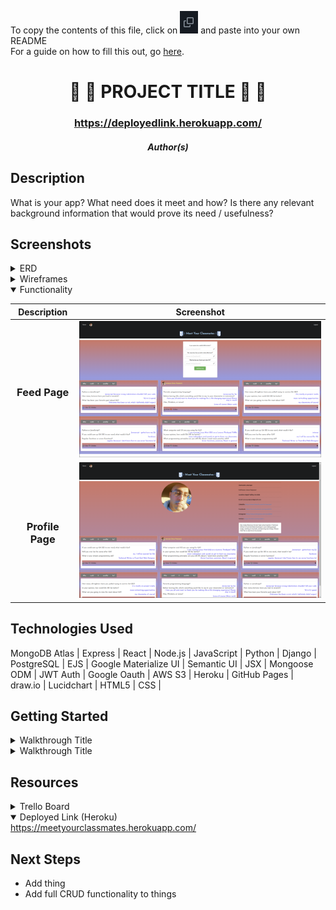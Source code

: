 To copy the contents of this file, click on <img src="./images/raw-copy-button.png"> and paste into your own README    
For a guide on how to fill this out, go [here](https://github.com/amarpan/readme-writing-tutorial).

# <h1 align="center">:school_satchel: :school: PROJECT TITLE :school: :school_satchel: </h1>
### <h3 align="center">https://deployedlink.herokuapp.com/</h3>
 <h5 align="center">Author(s)</h5>

## Description
What is your app? What need does it meet and how? Is there any relevant background information that would prove its need / usefulness?

## Screenshots

<details>
 <summary>ERD</summary>
 
 | Description | Screenshot |
 |------------ | ------------|
 | <h3 align="center">ERD</h3> | <img src="https://github.com/amarpan/meet-your-classmates/raw/main/public/Screenshots/ERD.MYC.png" width="600">
 
</details>

<details>
 <summary>Wireframes</summary>
 
 | Description | Screenshot |
 |------------ | ------------|
 | <h3 align="center">Home Page</h3> | <img src="https://github.com/amarpan/meet-your-classmates/raw/main/public/Screenshots/Homepage.Wireframe.MYC.png" width="600">
 | <h3 align="center">Profile Page</h3> | <img src="https://github.com/amarpan/meet-your-classmates/raw/main/public/Screenshots/ProfilePage.Wireframe.MYC.png" width="600">
 
 
</details>

<details open>
 <summary>Functionality</summary>
 
 | Description | Screenshot |
 |------------ | ------------|
 | <h3 align="center">Feed Page</h3> | <img src="https://github.com/amarpan/meet-your-classmates/raw/main/public/Screenshots/FeedPage.png" width="600">
 | <h3 align="center">Profile Page</h3> | <img src="https://github.com/amarpan/meet-your-classmates/raw/main/public/Screenshots/ProfilePage.png" width="600">
 
</details>

## Technologies Used
MongoDB Atlas | Express | React | Node.js | JavaScript | Python | Django | PostgreSQL | EJS | Google Materialize UI | Semantic UI | JSX | Mongoose ODM | JWT Auth | Google Oauth | AWS S3 | Heroku | GitHub Pages | draw.io | Lucidchart | HTML5 | CSS |   


## Getting Started

<details>
<summary>Walkthrough Title</summary>
 
1. First, the user should do this

2. Next, the user can now do this.
 
3. Lastly, the user can finally do this.
</details>

<details>
<summary>Walkthrough Title</summary>
 
1. The user can create a thing by doing this.
 
2. The user can delete a thing by doing this.
 
3. The user can edit and update a thing by doing this.

 
</details>
 
## Resources
<details>
<summary>Trello Board</summary>
<a href="https://trello.com/b/x4ViComX/meet-your-classmates-project-4">https://trello.com/b/x4ViComX/meet-your-classmates-project-4</a>
</details>


<details open>
<summary>Deployed Link (Heroku)</summary>
<a href="https://meetyourclassmates.herokuapp.com/">https://meetyourclassmates.herokuapp.com/</a>
</details>

<!-- #### [Pitch-Deck](https://docs.google.com/presentation/d/1h2wwLEPFEW8QYUVp-uX2hn5afxvE5GVZatkmLsMW-J4/edit?usp=sharing)

#### [Heroku Deployment](https://gatracker.herokuapp.com/) -->

## Next Steps
+ Add thing
+ Add full CRUD functionality to things



